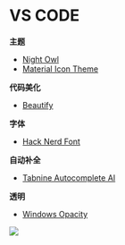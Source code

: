 # VS CODE

**主题**

* [Night Owl](https://marketplace.visualstudio.com/items?itemName=sdras.night-owl)
* [Material Icon Theme](https://marketplace.visualstudio.com/items?itemName=PKief.material-icon-theme)

**代码美化**

* [Beautify](https://marketplace.visualstudio.com/items?itemName=HookyQR.beautify)

**字体**

* [Hack Nerd Font](https://github.com/tonsky/FiraCode)

**自动补全**

* [Tabnine Autocomplete AI](https://marketplace.visualstudio.com/items?itemName=TabNine.tabnine-vscode)

**透明**

* [Windows Opacity](https://marketplace.visualstudio.com/items?itemName=skacekachna.win-opacity)

![](F:\Users\Stephen\github\yesura\gitbook\yesura.github.io\content\应用\开发\1.jpg)